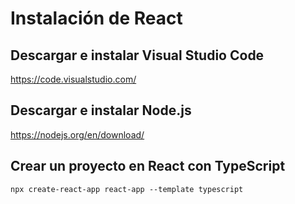# Instalación de React

## Descargar e instalar Visual Studio Code

https://code.visualstudio.com/

## Descargar e instalar Node.js

https://nodejs.org/en/download/

## Crear un proyecto en React con TypeScript

`npx create-react-app react-app --template typescript`
